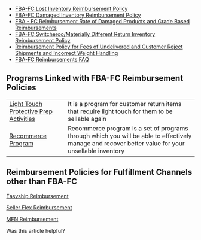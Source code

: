 -   [FBA-FC Lost Inventory Reimbursement Policy](https://sellercentral.amazon.in/gp/help/GQQUAYV9TRHDC32U)
-   [FBA-FC Damaged Inventory Reimbursement Policy](https://sellercentral.amazon.in/gp/help/200213130)
-   [FBA - FC Reimbursement Rate of Damaged Products and Grade Based Reimbursements](https://sellercentral.amazon.in/gp/help/202061610)
-   [FBA-FC Switcheroo/Materially Different Return Inventory Reimbursement Policy](https://sellercentral.amazon.in/gp/help/GBJ6KPAEGQRWK63N)
-   [Reimbursement Policy for Fees of Undelivered and Customer Reject Shipments and Incorrect Weight Handling](https://sellercentral.amazon.in/gp/help/202123700)
-   [FBA-FC Reimbursements FAQ](https://sellercentral.amazon.in/gp/help/DC45KH55MEW85WT)

## Programs Linked with FBA-FC Reimbursement Policies

<table><tbody><tr><td><a href="https://sellercentral.amazon.in/gp/help/help.html?itemID=QRNSEXWFEELTP2K&amp;language=en_IN&amp;ref=ag_QRNSEXWFEELTP2K_relt_4ATWHR6WDGAF47Y" target="_blank">Light Touch Protective Prep Activities</a></td><td>It is a program for customer return items that require light touch for them to be sellable again</td></tr><tr><td><a href="https://sellercentral.amazon.in/gp/help/help.html?itemID=9WGTDCPDCVRQPPM&amp;language=en_IN&amp;ref=ag_9WGTDCPDCVRQPPM_relt_QRNSEXWFEELTP2K" target="_blank">Recommerce Program</a></td><td>Recommerce program is a set of programs through which you will be able to effectively manage and recover better value for your unsellable inventory</td></tr></tbody></table>

## Reimbursement Policies for Fulfillment Channels other than FBA-FC

[Easyship Reimbursement](https://sellercentral.amazon.in/gp/help/help-page.html?itemID=NGNH8C8LDJZX9Q6&ref=ag_NGNH8C8LDJZX9Q6_bred_G201988660)

[Seller Flex Reimbursement](https://sellercentral.amazon.in/gp/help/G202067960)

[MFN Reimbursement](https://sellercentral.amazon.in/gp/help/GMSBUEEHQYR747PW?language=en_IN&ref=ag_GMSBUEEHQYR747PW_cont_NGYMYPKATHYPHJN)

Was this article helpful?